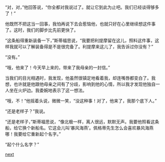 
“对，对，”他回答说，“你全都对我说过了。就让它到此为止吧。我们已经谈得够多了！”

他既然不把这当一回事，我怕再说下去会惹恼他，也就只好在心里继续想这件事了。这时，我们的脚步比先前更快了。

“这条船得重新装备一下，”斯蒂福思说，“我要把利提摩留在这儿，照料这件事，这样我就可以了解装备得是不是很完备了。利提摩来这儿了，我告诉过你没有？”

“没有。”

“哦，他来了！今天早上来的，带来了我母亲的一封信。”

当我们的目光相遇时，我发现，他虽然很镇定地看着我，却连嘴唇都变白了。我想，也许就是他跟他母亲之间有了分歧，影响到他的心情，所以我才发现他独自一人坐在火炉边。我委婉地表示了这一想法。

“哦，不！”他摇着头说，微微一笑，“没这种事！对了，他来了，我那个底下人。”

“还是老样子？”我说。

“还是老样子，”斯蒂福思说，“像北极一样，离人很远，默默无声。我要他照看这条船，给它换个新船名。它这会儿叫‘暴风海燕’。佩格蒂先生怎么会喜欢暴风海燕哪！我要给它重新起个名字。”

“起个什么名字？”

[next](page291.md)